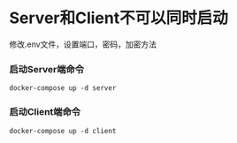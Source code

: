 # Server和Client不可以同时启动
  修改.env文件，设置端口，密码，加密方法

### 启动Server端命令
   `docker-compose up -d server`

### 启动Client端命令
   `docker-compose up -d client`